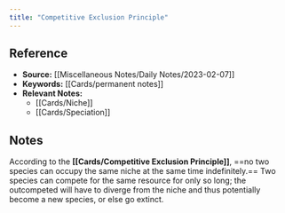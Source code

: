 ```yaml
---
title: "Competitive Exclusion Principle"
---
```

## Reference
- **Source:** [[Miscellaneous Notes/Daily Notes/2023-02-07]]
- **Keywords:** [[Cards/permanent notes]]
- **Relevant Notes:** 
	- [[Cards/Niche]]
	- [[Cards/Speciation]]
## Notes
According to the **[[Cards/Competitive Exclusion Principle]]**, ==no two species can occupy the same niche at the same time indefinitely.== Two species can compete for the same resource for only so long; the outcompeted will have to diverge from the niche and thus potentially become a new species, or else go extinct. 